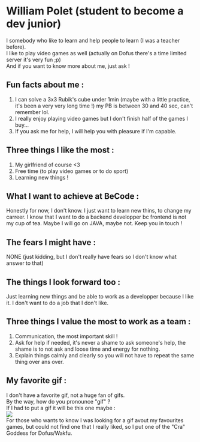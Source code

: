 # William Polet (student to become a dev junior)

I somebody who like to learn and help people to learn (I was a teacher before).  
I like to play video games as well (actually on Dofus there's a time limited server it's very fun ;p)  
And if you want to know more about me, just ask !
## Fun facts about me : 
1. I can solve a 3x3 Rubik's cube under 1min (maybe with a little practice, it's been a very very long time !) my PB is between 30 and 40 sec, can't remember lol.
2. I really enjoy playing video games but I don't finish half of the games I buy...  
3. If you ask me for help, I will help you with pleasure if I'm capable.
## Three things I like the most :
1. My girlfriend of course <3
2. Free time (to play video games or to do sport)
3. Learning new things !
## What I want to achieve at BeCode :
Honestly for now, I don't know. I just want to learn new thins, to change my carreer. I know that I want to do a backend developper bc frontend is not my cup of tea. Maybe I will go on JAVA, maybe not. Keep you in touch !
## The fears I might have :
NONE (just kidding, but I don't really have fears so I don't know what answer to that)
## The things I look forward too :
Just learning new things and be able to work as a developper because I like it. I don't want to do a job that I don't like. 
## Three things I value the most to work as a team :
1. Communication, the most important skill !
2. Ask for help if needed, it's never a shame to ask someone's help, the shame is to not ask and loose time and energy for nothing.
3. Explain things calmly and clearly so you will not have to repeat the same thing over ans over.
## My favorite gif :
I don't have a favorite gif, not a huge fan of gifs.  
By the way, how do you pronounce "gif" ?  
If I had to put a gif it will be this one maybe :  
![](https://i.kym-cdn.com/photos/images/original/001/316/125/880.gif)  
For those who wants to know I was looking for a gif avout my favourites games, but could not find one that I really liked, so I put one of the "Cra" Goddess for Dofus/Wakfu.
